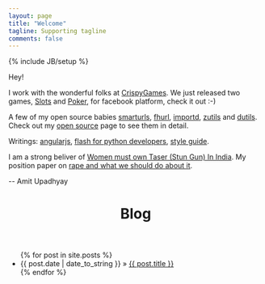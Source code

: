 ```yaml
---
layout: page
title: "Welcome"
tagline: Supporting tagline
comments: false
---
```

{% include JB/setup %}

Hey!

I work with the wonderful folks at [CrispyGames](http://crispygam.es). We just
released two games, [Slots](http://apps.facebook.com/casinoallin-slots/) and
[Poker](http://apps.facebook.com/casinoallin-poker/), for facebook platform,
check it out :-\)

A few of my open source babies [smarturls](/smarturls/),
[fhurl](http://packages.python.org/fhurl/), [importd](/importd/),
[zutils](https://github.com/amitu/zutils/blob/master/amitu/zutils.py) and
[dutils](http://packages.python.org/dutils/). Check out my [open
source](/open-source.html) page to see them in detail.

Writings: [angularjs](/angularjs/), [flash for python developers](/flash/),
[style guide](/style.html).

I am a strong beliver of [Women must own Taser (Stun Gun) In
India](http://amitu.com/taser/). My position paper on [rape and what we should
do about it](/india/rape/).

-- Amit Upadhyay

<header>
    <div class="unit-head">
        <div class="unit-inner unit-head-inner">
            <h1 class="h2 entry-title">Blog</h1>
        </div><!-- unit-inner -->
    </div><!-- unit-head -->
</header>

<ul class="posts">
  {% for post in site.posts %}
    <li><span>{{ post.date | date_to_string }}</span> &raquo; <a href="{{ BASE_PATH }}{{ post.url }}/">{{ post.title }}</a></li>
  {% endfor %}
</ul>

